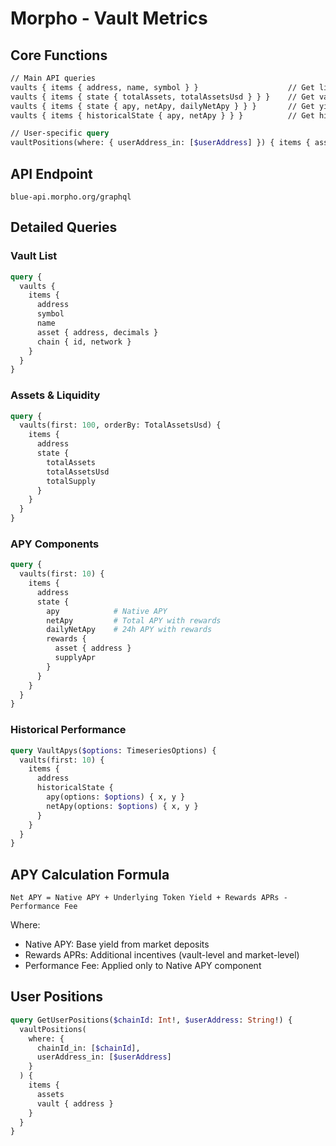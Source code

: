 # Morpho - Vault Metrics

## Core Functions
```graphql
// Main API queries
vaults { items { address, name, symbol } }                    // Get list of vaults
vaults { items { state { totalAssets, totalAssetsUsd } } }    // Get vault assets/liquidity
vaults { items { state { apy, netApy, dailyNetApy } } }       // Get yield information
vaults { items { historicalState { apy, netApy } } }          // Get historical performance

// User-specific query
vaultPositions(where: { userAddress_in: [$userAddress] }) { items { assets } }  // Get user positions
```

## API Endpoint
```
blue-api.morpho.org/graphql
```

## Detailed Queries

### Vault List
```graphql
query {
  vaults {
    items {
      address
      symbol
      name
      asset { address, decimals }
      chain { id, network }
    }
  }
}
```

### Assets & Liquidity
```graphql
query {
  vaults(first: 100, orderBy: TotalAssetsUsd) {
    items {
      address
      state {
        totalAssets
        totalAssetsUsd
        totalSupply
      }
    }
  }
}
```

### APY Components
```graphql
query {
  vaults(first: 10) {
    items {
      address
      state {
        apy            # Native APY
        netApy         # Total APY with rewards
        dailyNetApy    # 24h APY with rewards
        rewards {
          asset { address }
          supplyApr
        }
      }
    }
  }
}
```

### Historical Performance
```graphql
query VaultApys($options: TimeseriesOptions) {
  vaults(first: 10) {
    items {
      address
      historicalState {
        apy(options: $options) { x, y }
        netApy(options: $options) { x, y }
      }
    }
  }
}
```

## APY Calculation Formula

```
Net APY = Native APY + Underlying Token Yield + Rewards APRs - Performance Fee
```

Where:
- Native APY: Base yield from market deposits
- Rewards APRs: Additional incentives (vault-level and market-level)
- Performance Fee: Applied only to Native APY component

## User Positions

```graphql
query GetUserPositions($chainId: Int!, $userAddress: String!) {
  vaultPositions(
    where: { 
      chainId_in: [$chainId], 
      userAddress_in: [$userAddress] 
    }
  ) {
    items {
      assets
      vault { address }
    }
  }
}
```
